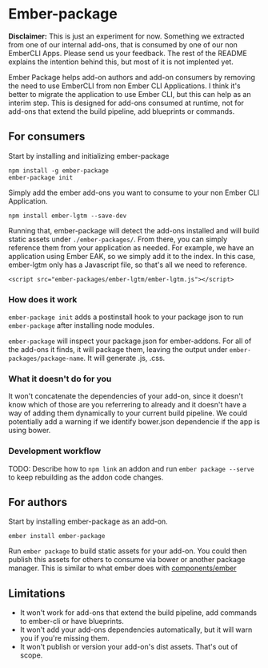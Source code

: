 # Ember-package

**Disclaimer:** This is just an experiment for now. Something we extracted from one of our internal add-ons, that is consumed by one of our non EmberCLI Apps. Please send us your feedback. The rest of the README explains the intention behind this, but most of it is not implented yet.

Ember Package helps add-on authors and add-on consumers by removing the need to use EmberCLI from non Ember CLI Applications. I think it's better to migrate the application to use Ember CLI, but this can help as an interim step. This is designed for add-ons consumed at runtime, not for add-ons that extend the build pipeline, add blueprints or commands.

## For consumers

Start by installing and initializing ember-package

```
npm install -g ember-package
ember-package init
```

Simply add the ember add-ons you want to consume to your non Ember CLI Application.


```
npm install ember-lgtm --save-dev
```

Running that, ember-package will detect the add-ons installed and will build static assets under `./ember-packages/`. From there, you can simply reference them from your application as needed. For example, we have an application using Ember EAK, so we simply add it to the index. In this case, ember-lgtm only has a Javascript file, so that's all we need to reference.

```
<script src="ember-packages/ember-lgtm/ember-lgtm.js"></script>
```

### How does it work

`ember-package init` adds a postinstall hook to your package json to run `ember-package` after installing node modules.

`ember-package` will inspect your package.json for ember-addons. For all of the add-ons it finds, it will package them, leaving the output under `ember-packages/package-name`. It will generate .js, .css.

### What it doesn't do for you

It won't concatenate the dependencies of your add-on, since it doesn't know which of those are you referrering to already and it doesn't have a way of adding them dynamically to your current build pipeline. We could potentially add a warning if we identify bower.json dependencie if the app is using bower.

### Development workflow

TODO: Describe how to `npm link` an addon and run `ember package --serve` to keep rebuilding as the addon code changes.

## For authors

Start by installing ember-package as an add-on.

```
ember install ember-package
```

Run `ember package` to build static assets for your add-on. You could then publish this assets for others to consume via bower or another package manager. This is similar to what ember does with [components/ember](https://github.com/components/ember)

## Limitations

* It won't work for add-ons that extend the build pipeline, add commands to ember-cli or have blueprints.
* It won't add your add-ons dependencies automatically, but it will warn you if you're missing them.
* It won't publish or version your add-on's dist assets. That's out of scope.
